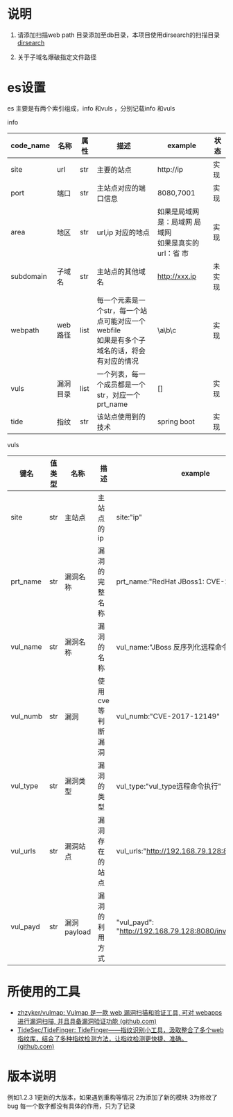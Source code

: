# 说明
1. 请添加扫描web path 目录添加至db目录，本项目使用dirsearch的扫描目录
  [dirsearch](https://github.com/maurosoria/dirsearch/tree/master)

2. 关于子域名爆破指定文件路径

   


# es设置

es 主要是有两个索引组成，info  和vuls ，分别记载info 和vuls

info

| code_name | 名称     | 属性 | 描述                                                         | example                                                    | 状态   |
| --------- | -------- | ---- | ------------------------------------------------------------ | ---------------------------------------------------------- | ------ |
| site      | url      | str  | 主要的站点                                                   | http://ip                                                  | 实现   |
| port      | 端口     | str  | 主站点对应的端口信息                                         | 8080,7001                                                  | 实现   |
| area      | 地区     | str  | url,ip 对应的地点                                            | 如果是局域网是：局域网 局域网<br />如果是真实的url：省  市 | 实现   |
| subdomain | 子域名   | str  | 主站点的其他域名                                             | http://xxx.ip                                              | 未实现 |
| webpath   | web路径  | list | 每一个元素是一个str，每一个站点可能对应一个webfile<br />如果是有多个子域名的话，将会有对应的情况 | \a\b\c                                                     | 实现   |
| vuls      | 漏洞目录 | list | 一个列表，每一个成员都是一个str，对应一个prt_name            | []                                                         | 实现   |
| tide      | 指纹     | str  | 该站点使用到的技术                                           | spring boot                                                | 实现   |



vuls

| 键名     | 值类型 | 名称        | 描述              | example                                                   |
| -------- | ------ | ----------- | ----------------- | --------------------------------------------------------- |
| site     | str    | 主站点      | 主站点的ip        | site:"ip"                                                 |
| prt_name | str    | 漏洞名称    | 漏洞的完整名称    | prt_name:"RedHat JBoss1: CVE-2017-12149"                  |
| vul_name | str    | 漏洞名称    | 漏洞的名称        | vul_name:"JBoss 反序列化远程命令执行漏洞"                 |
| vul_numb | str    | 漏洞        | 使用cve等判断漏洞 | vul_numb:"CVE-2017-12149"                                 |
| vul_type | str    | 漏洞类型    | 漏洞的类型        | vul_type:"vul_type远程命令执行"                           |
| vul_urls | str    | 漏洞站点    | 漏洞存在的站点    | vul_urls:"http://192.168.79.128:8080"                     |
| vul_payd | str    | 漏洞payload | 漏洞的利用方式    | "vul_payd": "http://192.168.79.128:8080/invoker/readonly" |



# 所使用的工具

- [zhzyker/vulmap: Vulmap 是一款 web 漏洞扫描和验证工具, 可对 webapps 进行漏洞扫描, 并且具备漏洞验证功能 (github.com)](https://github.com/zhzyker/vulmap)
- [TideSec/TideFinger: TideFinger——指纹识别小工具，汲取整合了多个web指纹库，结合了多种指纹检测方法，让指纹检测更快捷、准确。 (github.com)](https://github.com/TideSec/TideFinger)



# 版本说明
例如1.2.3
1更新的大版本，如果遇到重构等情况
2为添加了新的模块
3为修改了bug
每一个数字都没有具体的作用，只为了记录